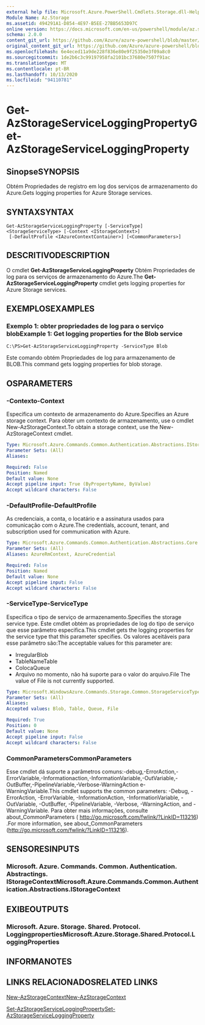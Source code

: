 ```yaml
---
external help file: Microsoft.Azure.PowerShell.Cmdlets.Storage.dll-Help.xml
Module Name: Az.Storage
ms.assetid: 494291A1-D854-4E97-B5EE-27BB5653D97C
online version: https://docs.microsoft.com/en-us/powershell/module/az.storage/get-azstorageserviceloggingproperty
schema: 2.0.0
content_git_url: https://github.com/Azure/azure-powershell/blob/master/src/Storage/Storage.Management/help/Get-AzStorageServiceLoggingProperty.md
original_content_git_url: https://github.com/Azure/azure-powershell/blob/master/src/Storage/Storage.Management/help/Get-AzStorageServiceLoggingProperty.md
ms.openlocfilehash: 6e4eced11a9de228f836e80e9f25350e3f09a8c0
ms.sourcegitcommit: 1de2b6c3c99197958fa2101bc37680e7507f91ac
ms.translationtype: MT
ms.contentlocale: pt-BR
ms.lasthandoff: 10/13/2020
ms.locfileid: "94110781"
---
```

# <span data-ttu-id="d2f96-101">Get-AzStorageServiceLoggingProperty</span><span class="sxs-lookup"><span data-stu-id="d2f96-101">Get-AzStorageServiceLoggingProperty</span></span>

## <span data-ttu-id="d2f96-102">Sinopse</span><span class="sxs-lookup"><span data-stu-id="d2f96-102">SYNOPSIS</span></span>
<span data-ttu-id="d2f96-103">Obtém Propriedades de registro em log dos serviços de armazenamento do Azure.</span><span class="sxs-lookup"><span data-stu-id="d2f96-103">Gets logging properties for Azure Storage services.</span></span>

## <span data-ttu-id="d2f96-104">SYNTAX</span><span class="sxs-lookup"><span data-stu-id="d2f96-104">SYNTAX</span></span>

```
Get-AzStorageServiceLoggingProperty [-ServiceType] <StorageServiceType> [-Context <IStorageContext>]
 [-DefaultProfile <IAzureContextContainer>] [<CommonParameters>]
```

## <span data-ttu-id="d2f96-105">DESCRITIVO</span><span class="sxs-lookup"><span data-stu-id="d2f96-105">DESCRIPTION</span></span>
<span data-ttu-id="d2f96-106">O cmdlet **Get-AzStorageServiceLoggingProperty** Obtém Propriedades de log para os serviços de armazenamento do Azure.</span><span class="sxs-lookup"><span data-stu-id="d2f96-106">The **Get-AzStorageServiceLoggingProperty** cmdlet gets logging properties for Azure Storage services.</span></span>

## <span data-ttu-id="d2f96-107">EXEMPLOS</span><span class="sxs-lookup"><span data-stu-id="d2f96-107">EXAMPLES</span></span>

### <span data-ttu-id="d2f96-108">Exemplo 1: obter propriedades de log para o serviço blob</span><span class="sxs-lookup"><span data-stu-id="d2f96-108">Example 1: Get logging properties for the Blob service</span></span>
```
C:\PS>Get-AzStorageServiceLoggingProperty -ServiceType Blob
```

<span data-ttu-id="d2f96-109">Este comando obtém Propriedades de log para armazenamento de BLOB.</span><span class="sxs-lookup"><span data-stu-id="d2f96-109">This command gets logging properties for blob storage.</span></span>

## <span data-ttu-id="d2f96-110">OS</span><span class="sxs-lookup"><span data-stu-id="d2f96-110">PARAMETERS</span></span>

### <span data-ttu-id="d2f96-111">-Contexto</span><span class="sxs-lookup"><span data-stu-id="d2f96-111">-Context</span></span>
<span data-ttu-id="d2f96-112">Especifica um contexto de armazenamento do Azure.</span><span class="sxs-lookup"><span data-stu-id="d2f96-112">Specifies an Azure storage context.</span></span>
<span data-ttu-id="d2f96-113">Para obter um contexto de armazenamento, use o cmdlet New-AzStorageContext.</span><span class="sxs-lookup"><span data-stu-id="d2f96-113">To obtain a storage context, use the New-AzStorageContext cmdlet.</span></span>

```yaml
Type: Microsoft.Azure.Commands.Common.Authentication.Abstractions.IStorageContext
Parameter Sets: (All)
Aliases:

Required: False
Position: Named
Default value: None
Accept pipeline input: True (ByPropertyName, ByValue)
Accept wildcard characters: False
```

### <span data-ttu-id="d2f96-114">-DefaultProfile</span><span class="sxs-lookup"><span data-stu-id="d2f96-114">-DefaultProfile</span></span>
<span data-ttu-id="d2f96-115">As credenciais, a conta, o locatário e a assinatura usados para comunicação com o Azure.</span><span class="sxs-lookup"><span data-stu-id="d2f96-115">The credentials, account, tenant, and subscription used for communication with Azure.</span></span>

```yaml
Type: Microsoft.Azure.Commands.Common.Authentication.Abstractions.Core.IAzureContextContainer
Parameter Sets: (All)
Aliases: AzureRmContext, AzureCredential

Required: False
Position: Named
Default value: None
Accept pipeline input: False
Accept wildcard characters: False
```

### <span data-ttu-id="d2f96-116">-ServiceType</span><span class="sxs-lookup"><span data-stu-id="d2f96-116">-ServiceType</span></span>
<span data-ttu-id="d2f96-117">Especifica o tipo de serviço de armazenamento.</span><span class="sxs-lookup"><span data-stu-id="d2f96-117">Specifies the storage service type.</span></span>
<span data-ttu-id="d2f96-118">Este cmdlet obtém as propriedades de log do tipo de serviço que esse parâmetro especifica.</span><span class="sxs-lookup"><span data-stu-id="d2f96-118">This cmdlet gets the logging properties for the service type that this parameter specifies.</span></span>
<span data-ttu-id="d2f96-119">Os valores aceitáveis para esse parâmetro são:</span><span class="sxs-lookup"><span data-stu-id="d2f96-119">The acceptable values for this parameter are:</span></span>
- <span data-ttu-id="d2f96-120">Irregular</span><span class="sxs-lookup"><span data-stu-id="d2f96-120">Blob</span></span> 
- <span data-ttu-id="d2f96-121">TableName</span><span class="sxs-lookup"><span data-stu-id="d2f96-121">Table</span></span>
- <span data-ttu-id="d2f96-122">Coloca</span><span class="sxs-lookup"><span data-stu-id="d2f96-122">Queue</span></span>
- <span data-ttu-id="d2f96-123">Arquivo no momento, não há suporte para o valor do arquivo.</span><span class="sxs-lookup"><span data-stu-id="d2f96-123">File The value of File is not currently supported.</span></span>

```yaml
Type: Microsoft.WindowsAzure.Commands.Storage.Common.StorageServiceType
Parameter Sets: (All)
Aliases:
Accepted values: Blob, Table, Queue, File

Required: True
Position: 0
Default value: None
Accept pipeline input: False
Accept wildcard characters: False
```

### <span data-ttu-id="d2f96-124">CommonParameters</span><span class="sxs-lookup"><span data-stu-id="d2f96-124">CommonParameters</span></span>
<span data-ttu-id="d2f96-125">Esse cmdlet dá suporte a parâmetros comuns:-debug,-ErrorAction,-ErrorVariable,-Informationaction,-InformationVariable,-OutVariable,-OutBuffer,-PipelineVariable,-Verbose-WarningAction e-WarningVariable.</span><span class="sxs-lookup"><span data-stu-id="d2f96-125">This cmdlet supports the common parameters: -Debug, -ErrorAction, -ErrorVariable, -InformationAction, -InformationVariable, -OutVariable, -OutBuffer, -PipelineVariable, -Verbose, -WarningAction, and -WarningVariable.</span></span> <span data-ttu-id="d2f96-126">Para obter mais informações, consulte about_CommonParameters ( http://go.microsoft.com/fwlink/?LinkID=113216) .</span><span class="sxs-lookup"><span data-stu-id="d2f96-126">For more information, see about_CommonParameters (http://go.microsoft.com/fwlink/?LinkID=113216).</span></span>

## <span data-ttu-id="d2f96-127">SENSORES</span><span class="sxs-lookup"><span data-stu-id="d2f96-127">INPUTS</span></span>

### <span data-ttu-id="d2f96-128">Microsoft. Azure. Commands. Common. Authentication. Abstractings. IStorageContext</span><span class="sxs-lookup"><span data-stu-id="d2f96-128">Microsoft.Azure.Commands.Common.Authentication.Abstractions.IStorageContext</span></span>

## <span data-ttu-id="d2f96-129">EXIBE</span><span class="sxs-lookup"><span data-stu-id="d2f96-129">OUTPUTS</span></span>

### <span data-ttu-id="d2f96-130">Microsoft. Azure. Storage. Shared. Protocol. Loggingproperties</span><span class="sxs-lookup"><span data-stu-id="d2f96-130">Microsoft.Azure.Storage.Shared.Protocol.LoggingProperties</span></span>

## <span data-ttu-id="d2f96-131">INFORMA</span><span class="sxs-lookup"><span data-stu-id="d2f96-131">NOTES</span></span>

## <span data-ttu-id="d2f96-132">LINKS RELACIONADOS</span><span class="sxs-lookup"><span data-stu-id="d2f96-132">RELATED LINKS</span></span>

[<span data-ttu-id="d2f96-133">New-AzStorageContext</span><span class="sxs-lookup"><span data-stu-id="d2f96-133">New-AzStorageContext</span></span>](./New-AzStorageContext.md)

[<span data-ttu-id="d2f96-134">Set-AzStorageServiceLoggingProperty</span><span class="sxs-lookup"><span data-stu-id="d2f96-134">Set-AzStorageServiceLoggingProperty</span></span>](./Set-AzStorageServiceLoggingProperty.md)



